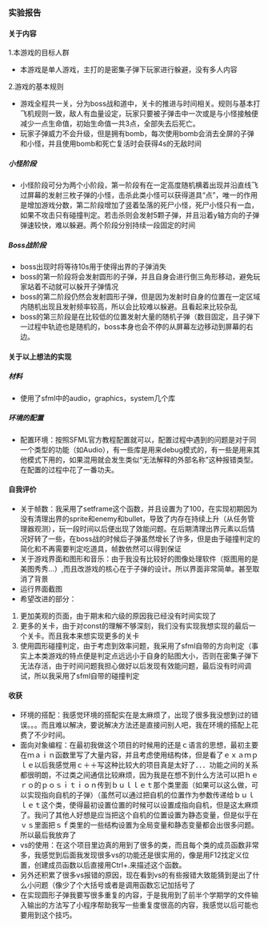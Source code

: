 ### 实验报告

#### 关于内容
1.本游戏的目标人群

* 本游戏是单人游戏，主打的是密集子弹下玩家进行躲避，没有多人内容
  
2.游戏的基本规则
  
*  游戏全程共一关，分为boss战和道中，关卡的推进与时间相关。规则与基本打飞机规则一致，敌人有血量设定，玩家只要被子弹击中一次或是与小怪接触便减少一点生命值，初始生命值一共3点，全部失去后死亡。  
*  玩家子弹威力不会升级，但是拥有bomb，每次使用bomb会消去全屏的子弹和小怪，并且使用bomb和死亡复活时会获得4s的无敌时间

##### 小怪阶段
* 小怪阶段可分为两个小阶段，第一阶段有在一定高度随机横着出现并沿直线飞过屏幕的发射三枚子弹的小怪，击杀此类小怪可以获得道具“点”，唯一的作用是增加游戏分数，第二阶段增加了竖着坠落的死尸小怪，死尸小怪只有一血，如果不攻击只有碰撞判定。若击杀则会发射5颗子弹，并且沿着y轴方向的子弹弹速较快，难以躲避。两个阶段分别持续一段固定的时间

##### Boss战阶段
* boss出现时将等待10s用于使得出界的子弹消失
* boss的第一阶段将会发射圆形的子弹，并且自身会进行倒三角形移动，避免玩家站着不动就可以躲开子弹情况
* boss的第二阶段仍然会发射圆形子弹，但是因为发射时自身的位置在一定区域内随机出现且发射频率较高，所以会比较难以躲避。且看起来比较杂乱
* boss的第三阶段是在比较低的位置发射大量的随机子弹（数目固定，且子弹下一过程中轨迹也是随机的，boss本身也会不停的从屏幕左边移动到屏幕的右边。
#### 关于以上想法的实现
##### 材料
* 使用了sfml中的audio，graphics，system几个库
##### 环境的配置
* 配置环境：按照SFML官方教程配置就可以，配置过程中遇到的问题是对于同一个类型的功能（如Audio），有一些库是用来debug模式的，有一些是用来其他模式下用的，如果混用就会发生类似“无法解释的外部名称”这种报错类型。在配置的过程中花了一番功夫。
#### 自我评价
* 关于帧数：我采用了setframe这个函数，并且设置为了100，在实现初期因为没有清理出界的sprite和enemy和bullet，导致了内存在持续上升（从任务管理器观测），玩一段时间以后便出现了效能问题。在后期清理出界元素以后情况好转了一些，在boss战的时候后子弹虽然增长了许多，但是由于碰撞判定的简化和不再需要判定吃道具，帧数依然可以得到保证
* 关于游戏界面和图形和音乐：由于我没有比较好的图像处理软件（抠图用的是美图秀秀...）,而且改游戏的核心在于子弹的设计。所以界面非常简单。甚至取消了背景
* 运行界面截图
* 希望改进的部分：
 1. 更加美观的页面，由于期末和六级的原因我已经没有时间实现了
 2. 更多的关卡，由于对const的理解不够深刻，我们没有实现我想实现的最后一个关卡。而且我本来想实现更多的关卡
 3. 使用圆形碰撞判定，由于考虑到效率问题，我采用了sfml自带的方向判定（事实上本类游戏的特点便是判定点远远小于自身的贴图大小，否则在密集子弹下无法存活，由于时间问题我担心做好以后发现有效能问题，最后没有时间调试，所以我采用了sfml自带的碰撞判定

#### 收获
* 环境的搭配：我感觉环境的搭配实在是太麻烦了，出现了很多我没想到过的错误。。。而且难以解决，要说解决方法还是直接问别人吧，我在环境的搭配上花费了不少时间。
* 面向对象编程：在最初我做这个项目的时候用的还是ｃ语言的思想，最初主要在ｍａｉｎ函数里写了大量内容，并且考虑使用结构体，但是看了ｅｘａｍｐｌｅ以后我感觉用ｃ＋＋写这种比较大的项目真是太好了．．．功能之间的关系都很明朗，不过类之间通信比较麻烦，因为我是在想不到什么方法可以把ｈｅｒｏ的ｐｏｓｉｔｉｏｎ传到ｂｕｌｌｅｔ那个类里面（如果可以这么做，可以实现指向自机的子弹）（虽然可以通过把自机的位置作为参数传递给ｂｕｌｌｅｔ这个类，使得最初设置位置的时候可以设置成指向自机，但是这太麻烦了。我问了其他人好想是应当把这个自机的位置设置为静态变量，但是似乎在ｖｓ里面把ｓｆ类里的一些结构设置为全局变量和静态变量都会出很多问题。所以最后我放弃了
* vs的使用：在这个项目里边真的用到了很多的类，而且每个类的成员函数非常多，我感觉到后面我发现很多vs的功能还是很实用的，像是用F12找定义位置，创建成员函数以后直接用Ctrl+.来描述这个函数。
* 另外还积累了很多vs报错的原因，现在看到vs的有些报错大致能猜到是出了什么小问题（像少了个大括号或者是调用函数忘记加括号了
* 在实现圆形子弹我要写很多重复的内容，于是我用到了前半个学期学的文件输入输出的方法写了小程序帮助我写一些重复度很高的内容，我感觉以后可能也要用到这个技巧。
